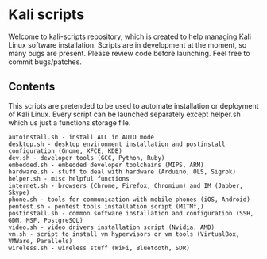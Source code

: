 # Kali scripts

Welcome to kali-scripts repository, which is created to help managing Kali Linux software installation.
Scripts are in development at the moment, so many bugs are present.
Please review code before launching. Feel free to commit bugs/patches.

## Contents

This scripts are pretended to be used to automate installation or deployment of Kali Linux.
Every script can be launched separately except helper.sh which us just a functions storage file.

    autoinstall.sh - install ALL in AUTO mode
    desktop.sh - desktop environment installation and postinstall configuration (Gnome, XFCE, KDE)
    dev.sh - developer tools (GCC, Python, Ruby)
    embedded.sh - embedded developer toolchains (MIPS, ARM)
    hardware.sh - stuff to deal with hardware (Arduino, OLS, Sigrok)
    helper.sh - misc helpful functions
    internet.sh - browsers (Chrome, Firefox, Chromium) and IM (Jabber, Skype)
    phone.sh - tools for communication with mobile phones (iOS, Android)
    pentest.sh - pentest tools installation script (MITMf,)
    postinstall.sh - common software installation and configuration (SSH, GDM, MSF, PostgreSQL)
    video.sh - video drivers installation script (Nvidia, AMD)
    vm.sh - script to install vm hypervisors or vm tools (VirtualBox, VMWare, Parallels)
    wireless.sh - wireless stuff (WiFi, Bluetooth, SDR)

